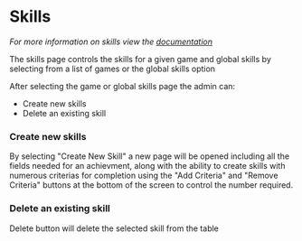 # Skills
*For more information on skills view the [documentation](/articles/Skills.html)*

The skills page controls the skills for a given game and global skills by selecting from a list of games or the global skills option

After selecting the game or global skills page the admin can:
* Create new skills 
* Delete an existing skill

### Create new skills 
By selecting "Create New Skill" a new page will be opened including all the fields needed for an achievment, along with the ability to create skills with numerous criterias for completion using the "Add Criteria" and "Remove Criteria" buttons at the bottom of the screen to control the number required.

### Delete an existing skill
Delete button will delete the selected skill from the table